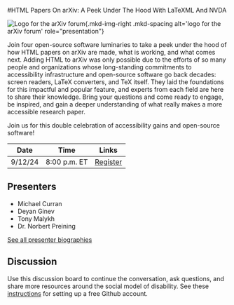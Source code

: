 #HTML Papers On arXiv: A Peek Under The Hood With LaTeXML And NVDA

![Logo for the arXiv forum](../../assets/arxiv-forum-logo-full-2024.svg){.mkd-img-right .mkd-spacing alt='logo for the arXiv forum' role="presentation"}

Join four open-source software luminaries to take a peek under the hood of how HTML papers on arXiv are made, what is working, and what comes next. Adding HTML to arXiv was only possible due to the efforts of so many people and organizations whose long-standing commitments to accessibility infrastructure and open-source software go back decades: screen readers, LaTeX converters, and TeX itself. They laid the foundations for this impactful and popular feature, and experts from each field are here to share their knowledge. Bring your questions and come ready to engage, be inspired, and gain a deeper understanding of what really makes a more accessible research paper.

Join us for this double celebration of accessibility gains and open-source software!

| Date | Time | Links |
|---|---|---|
| 9/12/24 | 8:00 p.m. ET |  [Register](https://cornell.ca1.qualtrics.com/jfe/form/SV_eEZ1d27LF2fVM7Y) |

## Presenters

- Michael Curran
- Deyan Ginev
- Tony Malykh
- Dr. Norbert Preining

[See all presenter biographies](presenters)

<!-- ## Session materials shared in advance -->


## Discussion
Use this discussion board to continue the conversation, ask questions, and share more resources around the social model of disability. See these [instructions](discussion-board.md) for setting up a free Github account.
